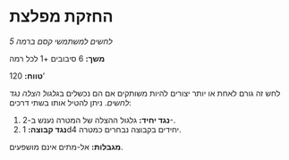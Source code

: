 # החזקת מפלצת

*לחשים למשתמשי קסם ברמה 5*

**משך:** 6 סיבובים +1 לכל רמה

**טווח:** 120’

לחש זה גורם לאחת או יותר יצורים להיות משותקים אם הם נכשלים ב*גלגול הצלה נגד לחשים*. ניתן להטיל אותו בשתי דרכים:

1. **נגד יחיד:** גלגול ההצלה של המטרה נענש ב-2-.
2. **נגד קבוצה:** 1d4 יחידים בקבוצה נבחרים כמטרה.

**מגבלות:** אל-מתים אינם מושפעים.